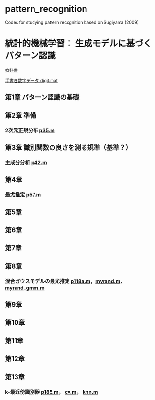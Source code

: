 ﻿# pattern_recognition
Codes for studying pattern recognition based on Sugiyama (2009)

# 統計的機械学習： 生成モデルに基づくパターン認識

[教科書](http://shop.ohmsha.co.jp/shop/shopdetail.html?brandcode=000000000709&search=%C5%FD%B7%D7%C5%AA%B5%A1%B3%A3%B3%D8%BD%AC&sort=)  

[手書き数字データ digit.mat](ftp://ftp2.ohmsha.co.jp/link/978-4-274-50248-4/tegaki-suji-data.zip)  

## 第1章 パターン認識の基礎

## 第2章 準備
### 2次元正規分布 [p35.m](p35.m)

## 第3章 識別関数の良さを測る規準（基準？）
### 主成分分析 [p42.m](p42.m)

## 第4章
### 最尤推定 [p57.m](p57.m)

## 第5章

## 第6章

## 第7章

## 第8章
### 混合ガウスモデルの最尤推定 [p118a.m](p118a.m)，[myrand.m](myrand.m)，[myrand_gmm.m](myrand_gmm.m)


## 第9章

## 第10章

## 第11章

## 第12章

## 第13章
### k-最近傍識別器 [p185.m](p185.m)， [cv.m](cv.m)， [knn.m](knn.m)

